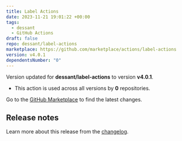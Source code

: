 ```yaml
---
title: Label Actions
date: 2023-11-21 19:01:22 +00:00
tags:
  - dessant
  - GitHub Actions
draft: false
repo: dessant/label-actions
marketplace: https://github.com/marketplace/actions/label-actions
version: v4.0.1
dependentsNumber: "0"
---
```



Version updated for **dessant/label-actions** to version **v4.0.1**.
- This action is used across all versions by **0** repositories.

Go to the [GitHub Marketplace](https://github.com/marketplace/actions/label-actions) to find the latest changes.

## Release notes

Learn more about this release from the [changelog](https://github.com/dessant/label-actions/blob/main/CHANGELOG.md#changelog).

